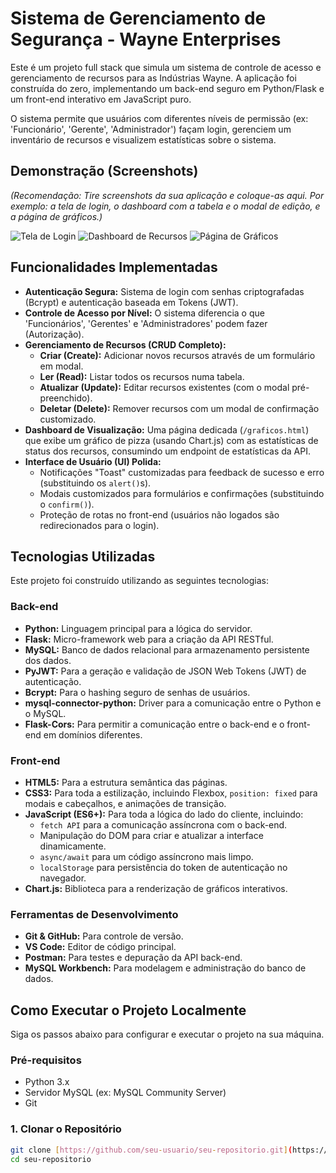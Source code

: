 # Sistema de Gerenciamento de Segurança - Wayne Enterprises

Este é um projeto full stack que simula um sistema de controle de acesso e gerenciamento de recursos para as Indústrias Wayne. A aplicação foi construída do zero, implementando um back-end seguro em Python/Flask e um front-end interativo em JavaScript puro.

O sistema permite que usuários com diferentes níveis de permissão (ex: 'Funcionário', 'Gerente', 'Administrador') façam login, gerenciem um inventário de recursos e visualizem estatísticas sobre o sistema.

## Demonstração (Screenshots)

*(Recomendação: Tire screenshots da sua aplicação e coloque-as aqui. Por exemplo: a tela de login, o dashboard com a tabela e o modal de edição, e a página de gráficos.)*

![Tela de Login](caminho/para/seu/screenshot_login.png)
![Dashboard de Recursos](caminho/para/seu/screenshot_dashboard.png)
![Página de Gráficos](caminho/para/seu/screenshot_graficos.png)

## Funcionalidades Implementadas

* **Autenticação Segura:** Sistema de login com senhas criptografadas (Bcrypt) e autenticação baseada em Tokens (JWT).
* **Controle de Acesso por Nível:** O sistema diferencia o que 'Funcionários', 'Gerentes' e 'Administradores' podem fazer (Autorização).
* **Gerenciamento de Recursos (CRUD Completo):**
    * **Criar (Create):** Adicionar novos recursos através de um formulário em modal.
    * **Ler (Read):** Listar todos os recursos numa tabela.
    * **Atualizar (Update):** Editar recursos existentes (com o modal pré-preenchido).
    * **Deletar (Delete):** Remover recursos com um modal de confirmação customizado.
* **Dashboard de Visualização:** Uma página dedicada (`/graficos.html`) que exibe um gráfico de pizza (usando Chart.js) com as estatísticas de status dos recursos, consumindo um endpoint de estatísticas da API.
* **Interface de Usuário (UI) Polida:**
    * Notificações "Toast" customizadas para feedback de sucesso e erro (substituindo os `alert()`s).
    * Modais customizados para formulários e confirmações (substituindo o `confirm()`).
    * Proteção de rotas no front-end (usuários não logados são redirecionados para o login).

## Tecnologias Utilizadas

Este projeto foi construído utilizando as seguintes tecnologias:

### **Back-end**
* **Python:** Linguagem principal para a lógica do servidor.
* **Flask:** Micro-framework web para a criação da API RESTful.
* **MySQL:** Banco de dados relacional para armazenamento persistente dos dados.
* **PyJWT:** Para a geração e validação de JSON Web Tokens (JWT) de autenticação.
* **Bcrypt:** Para o hashing seguro de senhas de usuários.
* **mysql-connector-python:** Driver para a comunicação entre o Python e o MySQL.
* **Flask-Cors:** Para permitir a comunicação entre o back-end e o front-end em domínios diferentes.

### **Front-end**
* **HTML5:** Para a estrutura semântica das páginas.
* **CSS3:** Para toda a estilização, incluindo Flexbox, `position: fixed` para modais e cabeçalhos, e animações de transição.
* **JavaScript (ES6+):** Para toda a lógica do lado do cliente, incluindo:
    * `fetch API` para a comunicação assíncrona com o back-end.
    * Manipulação do DOM para criar e atualizar a interface dinamicamente.
    * `async/await` para um código assíncrono mais limpo.
    * `localStorage` para persistência do token de autenticação no navegador.
* **Chart.js:** Biblioteca para a renderização de gráficos interativos.

### **Ferramentas de Desenvolvimento**
* **Git & GitHub:** Para controle de versão.
* **VS Code:** Editor de código principal.
* **Postman:** Para testes e depuração da API back-end.
* **MySQL Workbench:** Para modelagem e administração do banco de dados.

## Como Executar o Projeto Localmente

Siga os passos abaixo para configurar e executar o projeto na sua máquina.

### Pré-requisitos
* Python 3.x
* Servidor MySQL (ex: MySQL Community Server)
* Git

### 1. Clonar o Repositório
```bash
git clone [https://github.com/seu-usuario/seu-repositorio.git](https://github.com/seu-usuario/seu-repositorio.git)
cd seu-repositorio